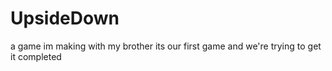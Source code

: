 # UpsideDown
a game im making with my brother its our first game and we're trying to get it completed
